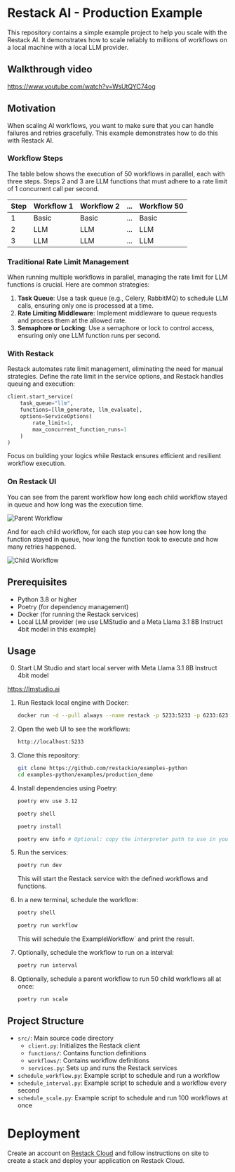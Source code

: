 # Restack AI - Production Example

This repository contains a simple example project to help you scale with the Restack AI.
It demonstrates how to scale reliably to millions of workflows on a local machine with a local LLM provider.

## Walkthrough video

https://www.youtube.com/watch?v=WsUtQYC74og

## Motivation

When scaling AI workflows, you want to make sure that you can handle failures and retries gracefully.
This example demonstrates how to do this with Restack AI.

### Workflow Steps

The table below shows the execution of 50 workflows in parallel, each with three steps.
Steps 2 and 3 are LLM functions that must adhere to a rate limit of 1 concurrent call per second.

| Step | Workflow 1 | Workflow 2 | ... | Workflow 50 |
| ---- | ---------- | ---------- | --- | ----------- |
| 1    | Basic      | Basic      | ... | Basic       |
| 2    | LLM        | LLM        | ... | LLM         |
| 3    | LLM        | LLM        | ... | LLM         |

### Traditional Rate Limit Management

When running multiple workflows in parallel, managing the rate limit for LLM functions is crucial. Here are common strategies:

1. **Task Queue**: Use a task queue (e.g., Celery, RabbitMQ) to schedule LLM calls, ensuring only one is processed at a time.
2. **Rate Limiting Middleware**: Implement middleware to queue requests and process them at the allowed rate.
3. **Semaphore or Locking**: Use a semaphore or lock to control access, ensuring only one LLM function runs per second.

### With Restack

Restack automates rate limit management, eliminating the need for manual strategies. Define the rate limit in the service options, and Restack handles queuing and execution:

```python
client.start_service(
    task_queue="llm",
    functions=[llm_generate, llm_evaluate],
    options=ServiceOptions(
        rate_limit=1,
        max_concurrent_function_runs=1
    )
)
```

Focus on building your logics while Restack ensures efficient and resilient workflow execution.

### On Restack UI

You can see from the parent workflow how long each child workflow stayed in queue and how long was the execution time.

![Parent Workflow](./ui-parent.png)

And for each child workflow, for each step you can see how long the function stayed in queue, how long the function took to execute and how many retries happened.

![Child Workflow](./ui-child.png)

## Prerequisites

- Python 3.8 or higher
- Poetry (for dependency management)
- Docker (for running the Restack services)
- Local LLM provider (we use LMStudio and a Meta Llama 3.1 8B Instruct 4bit model in this example)

## Usage

0. Start LM Studio and start local server with Meta Llama 3.1 8B Instruct 4bit model

https://lmstudio.ai

1. Run Restack local engine with Docker:

   ```bash
   docker run -d --pull always --name restack -p 5233:5233 -p 6233:6233 -p 7233:7233 ghcr.io/restackio/restack:main
   ```

2. Open the web UI to see the workflows:

   ```bash
   http://localhost:5233
   ```

3. Clone this repository:

   ```bash
   git clone https://github.com/restackio/examples-python
   cd examples-python/examples/production_demo
   ```

4. Install dependencies using Poetry:

   ```bash
   poetry env use 3.12
   ```

   ```bash
   poetry shell
   ```

   ```bash
   poetry install
   ```

   ```bash
   poetry env info # Optional: copy the interpreter path to use in your IDE (e.g. Cursor, VSCode, etc.)
   ```

5. Run the services:

   ```bash
   poetry run dev
   ```

   This will start the Restack service with the defined workflows and functions.

6. In a new terminal, schedule the workflow:

   ```bash
   poetry shell
   ```

   ```bash
   poetry run workflow
   ```

   This will schedule the ExampleWorkflow` and print the result.

7. Optionally, schedule the workflow to run on a interval:

   ```bash
   poetry run interval
   ```

8. Optionally, schedule a parent workflow to run 50 child workflows all at once:

   ```bash
   poetry run scale
   ```

## Project Structure

- `src/`: Main source code directory
  - `client.py`: Initializes the Restack client
  - `functions/`: Contains function definitions
  - `workflows/`: Contains workflow definitions
  - `services.py`: Sets up and runs the Restack services
- `schedule_workflow.py`: Example script to schedule and run a workflow
- `schedule_interval.py`: Example script to schedule and a workflow every second
- `schedule_scale.py`: Example script to schedule and run 100 workflows at once

# Deployment

Create an account on [Restack Cloud](https://console.restack.io) and follow instructions on site to create a stack and deploy your application on Restack Cloud.
